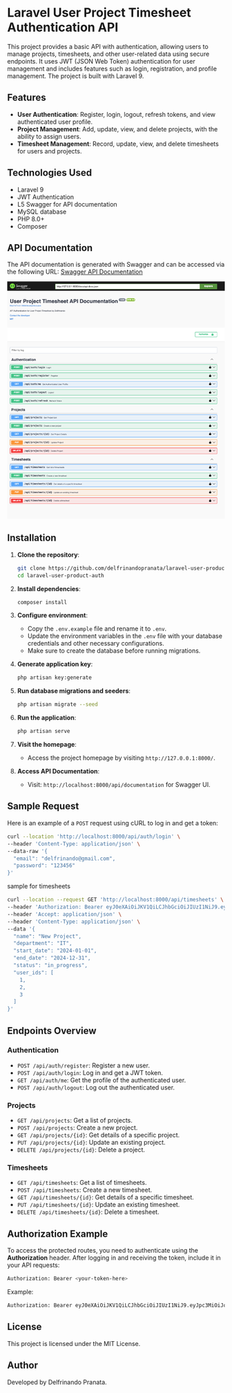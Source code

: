 # Laravel User Project Timesheet Authentication API

This project provides a basic API with authentication, allowing users to manage projects, timesheets, and other user-related data using secure endpoints. It uses JWT (JSON Web Token) authentication for user management and includes features such as login, registration, and profile management. The project is built with Laravel 9.

## Features

- **User Authentication**: Register, login, logout, refresh tokens, and view authenticated user profile.
- **Project Management**: Add, update, view, and delete projects, with the ability to assign users.
- **Timesheet Management**: Record, update, view, and delete timesheets for users and projects.

## Technologies Used

- Laravel 9
- JWT Authentication
- L5 Swagger for API documentation
- MySQL database
- PHP 8.0+
- Composer

## API Documentation

The API documentation is generated with Swagger and can be accessed via the following URL:
[Swagger API Documentation](http://localhost:8000/api/documentation)

![alt text](image.png)

## Installation

1. **Clone the repository**:
    ```bash
    git clone https://github.com/delfrinandopranata/laravel-user-product-auth.git
    cd laravel-user-product-auth
    ```

2. **Install dependencies**:
    ```bash
    composer install
    ```

3. **Configure environment**:
    - Copy the `.env.example` file and rename it to `.env`.
    - Update the environment variables in the `.env` file with your database credentials and other necessary configurations.
    - Make sure to create the database before running migrations.

4. **Generate application key**:
    ```bash
    php artisan key:generate
    ```

5. **Run database migrations and seeders**:
    ```bash
    php artisan migrate --seed
    ```

6. **Run the application**:
    ```bash
    php artisan serve
    ```

7. **Visit the homepage**:
    - Access the project homepage by visiting `http://127.0.0.1:8000/`.

8. **Access API Documentation**:
    - Visit: `http://localhost:8000/api/documentation` for Swagger UI.

## Sample Request

Here is an example of a `POST` request using cURL to log in and get a token:

```bash
curl --location 'http://localhost:8000/api/auth/login' \
--header 'Content-Type: application/json' \
--data-raw '{
  "email": "delfrinando@gmail.com",
  "password": "123456"
}'
```

sample for timesheets

```bash
curl --location --request GET 'http://localhost:8000/api/timesheets' \
--header 'Authorization: Bearer eyJ0eXAiOiJKV1QiLCJhbGciOiJIUzI1NiJ9.eyJpc3MiOiJodHRwOi8vbG9jYWxob3N0OjgwMDAvYXBpL2F1dGgvbG9naW4iLCJpYXQiOjE3Mjg3MjYwNjMsImV4cCI6MTczMTMxODA2MywibmJmIjoxNzI4NzI2MDYzLCJqdGkiOiJZNXJxVHRMVGRIQXV4bG5qIiwic3ViIjoiMSIsInBydiI6IjIzYmQ1Yzg5NDlmNjAwYWRiMzllNzAxYzQwMDg3MmRiN2E1OTc2ZjcifQ._-xJnAXDp3MfoVSRk4F6jAPt1e-2HVG3qLE4wVnwglU' \
--header 'Accept: application/json' \
--header 'Content-Type: application/json' \
--data '{
  "name": "New Project",
  "department": "IT",
  "start_date": "2024-01-01",
  "end_date": "2024-12-31",
  "status": "in_progress",
  "user_ids": [
    1,
    2,
    3
  ]
}'
```

## Endpoints Overview

### Authentication
- `POST /api/auth/register`: Register a new user.
- `POST /api/auth/login`: Log in and get a JWT token.
- `GET /api/auth/me`: Get the profile of the authenticated user.
- `POST /api/auth/logout`: Log out the authenticated user.

### Projects
- `GET /api/projects`: Get a list of projects.
- `POST /api/projects`: Create a new project.
- `GET /api/projects/{id}`: Get details of a specific project.
- `PUT /api/projects/{id}`: Update an existing project.
- `DELETE /api/projects/{id}`: Delete a project.

### Timesheets
- `GET /api/timesheets`: Get a list of timesheets.
- `POST /api/timesheets`: Create a new timesheet.
- `GET /api/timesheets/{id}`: Get details of a specific timesheet.
- `PUT /api/timesheets/{id}`: Update an existing timesheet.
- `DELETE /api/timesheets/{id}`: Delete a timesheet.

## Authorization Example

To access the protected routes, you need to authenticate using the **Authorization** header. After logging in and receiving the token, include it in your API requests:

```bash
Authorization: Bearer <your-token-here>
```

Example:
```bash
Authorization: Bearer eyJ0eXAiOiJKV1QiLCJhbGciOiJIUzI1NiJ9.eyJpc3MiOiJodHRwOi8vbG9jYWxob3N0OjgwMDAvYXBpL2F1dGgvbG9naW4iLCJpYXQiOjE3Mjg3MjYwNjMsImV4cCI6MTczMTMxODA2MywibmJmIjoxNzI4NzI2MDYzLCJqdGkiOiJZNXJxVHRMVGRIQXV4bG5qIiwic3ViIjoiMSIsInBydiI6IjIzYmQ1Yzg5NDlmNjAwYWRiMzllNzAxYzQwMDg3MmRiN2E1OTc2ZjcifQ._-xJnAXDp3MfoVSRk4F6jAPt1e-2HVG3qLE4wVnwglU
```

## License

This project is licensed under the MIT License.

## Author

Developed by Delfrinando Pranata.